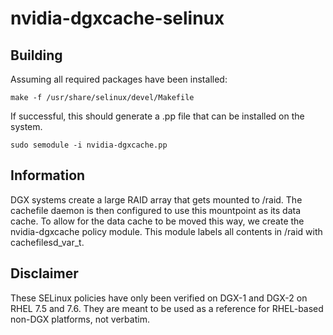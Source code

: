 # nvidia-dgxcache-selinux

## Building
Assuming all required packages have been installed:

    make -f /usr/share/selinux/devel/Makefile

If successful, this should generate a .pp file that can be installed on the system.

    sudo semodule -i nvidia-dgxcache.pp

## Information
DGX systems create a large RAID array that gets mounted to /raid.  The cachefile daemon is then configured to use this mountpoint as its data cache.  To allow for the data cache to be moved this way, we create the nvidia-dgxcache policy module.  This module labels all contents in /raid with cachefilesd_var_t.

## Disclaimer
These SELinux policies have only been verified on DGX-1 and DGX-2 on RHEL 7.5 and 7.6.  They are meant to be used as a reference for RHEL-based non-DGX platforms, not verbatim.
